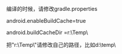编译的时候，请修改gradle.properties

android.enableBuildCache=true

android.buildCacheDir =r:\\Temp\\

把"r:\\Temp\\"请修改自己的路径，比如d:\\temp\\



